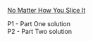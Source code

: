 [No Matter How You Slice It](https://adventofcode.com/2018/day/3)

P1 - Part One solution  
P2 - Part Two solution
